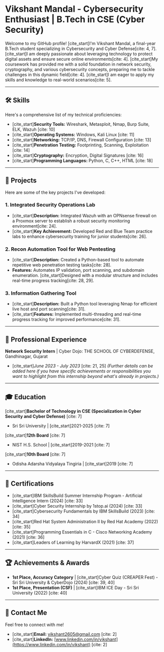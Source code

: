 # Vikshant Mandal - Cybersecurity Enthusiast | B.Tech in CSE (Cyber Security)

Welcome to my GitHub profile! [cite_start]I'm Vikshant Mandal, a final-year B.Tech student specializing in Cybersecurity and Cyber Defense[cite: 4, 7]. [cite_start]I am deeply passionate about leveraging technology to protect digital assets and ensure secure online environments[cite: 4]. [cite_start]My coursework has provided me with a solid foundation in network security, cryptography, and various cybersecurity concepts, preparing me to tackle challenges in this dynamic field[cite: 4]. [cite_start]I am eager to apply my skills and knowledge to real-world scenarios[cite: 5].

---

## 🛠️ Skills

Here's a comprehensive list of my technical proficiencies:

* [cite_start]**Security Tools:** Wireshark, Metasploit, Nmap, Burp Suite, ELK, Wazuh [cite: 10]
* [cite_start]**Operating Systems:** Windows, Kali Linux [cite: 11]
* [cite_start]**Networking:** TCP/IP, DNS, Firewall Configuration [cite: 13]
* [cite_start]**Penetration Testing:** Footprinting, Scanning, Exploitation [cite: 14]
* [cite_start]**Cryptography:** Encryption, Digital Signatures [cite: 16]
* [cite_start]**Programming Languages:** Python, C, C++, HTML [cite: 18]

---

## 🚀 Projects

Here are some of the key projects I've developed:

### 1. Integrated Security Operations Lab
* [cite_start]**Description:** Integrated Wazuh with an OPNsense firewall on a Proxmox server to establish a robust security monitoring environment[cite: 24].
* [cite_start]**Key Achievement:** Developed Red and Blue Team practice labs to enhance cybersecurity training for junior students[cite: 26].

### 2. Recon Automation Tool for Web Pentesting
* [cite_start]**Description:** Created a Python-based tool to automate repetitive web penetration testing tasks[cite: 28].
* **Features:** Automates IP validation, port scanning, and subdomain enumeration. [cite_start]Designed with a modular structure and includes real-time progress tracking[cite: 28, 29].

### 3. Information Gathering Tool
* [cite_start]**Description:** Built a Python tool leveraging Nmap for efficient live host and port scanning[cite: 31].
* [cite_start]**Features:** Implemented multi-threading and real-time progress tracking for improved performance[cite: 31].

---

## 💼 Professional Experience

**Network Security Intern** | Cyber Dojo: THE SCHOOL OF CYBERDEFENSE, Gandhinagar, Gujarat
* [cite_start]*June 2023 - July 2023* [cite: 21, 25]
    *(Further details can be added here if you have specific achievements or responsibilities you want to highlight from this internship beyond what's already in projects.)*

---

## 🎓 Education

[cite_start]**Bachelor of Technology in CSE (Specialization in Cyber Security and Cyber Defense)** [cite: 7]
* Sri Sri University | [cite_start]2021-2025 [cite: 7]

[cite_start]**12th Board** [cite: 7]
* NIST H.S. School | [cite_start]2019-2021 [cite: 7]

[cite_start]**10th Board** [cite: 7]
* Odisha Adarsha Vidyalaya Tingiria | [cite_start]2019 [cite: 7]

---

## 📜 Certifications

* [cite_start]IBM SkillsBuild Summer Internship Program - Artificial Intelligence Intern (2024) [cite: 33]
* [cite_start]Cyber Security Internship by 1stop.ai (2024) [cite: 33]
* [cite_start]Cybersecurity Fundamentals by IBM SkillsBuild (2023) [cite: 34]
* [cite_start]Red Hat System Administration II by Red Hat Academy (2022) [cite: 35]
* [cite_start]Programming Essentials in C - Cisco Networking Academy (2021) [cite: 36]
* [cite_start]Leaders of Learning by HarvardX (2021) [cite: 37]

---

## 🏆 Achievements & Awards

* **1st Place, Accuracy Category** | [cite_start]Cyber Quiz (CREAPER Fest) - Sri Sri University & CyberDojo (2024) [cite: 39, 40]
* **1st Place, Presentation (CSF)** | [cite_start]IBM ICE Day - Sri Sri University (2022) [cite: 40]

---

## 📧 Contact Me

Feel free to connect with me!
* [cite_start]**Email:** vikshant2605@gmail.com [cite: 2]
* [cite_start]**LinkedIn:** [www.linkedin.com/in/vikshant](https://www.linkedin.com/in/vikshant) [cite: 2]
